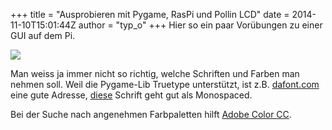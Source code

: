 +++
title = "Ausprobieren mit Pygame, RasPi und Pollin LCD"
date = 2014-11-10T15:01:44Z
author = "typ_o"
+++
Hier so ein paar Vorübungen zu einer GUI auf dem Pi.  
  
[![](https://flipdot.org/blog/uploads/pygame_mockup.serendipityThumb.jpg)](https://flipdot.org/blog/uploads/pygame_mockup.jpg)  
  
Man weiss ja immer nicht so richtig, welche Schriften und Farben man
nehmen soll. Weil die Pygame-Lib Truetype unterstützt, ist z.B.
[dafont.com](http://www.dafont.com/) eine gute Adresse,
[diese](http://www.dafont.com/white-rabbit.font) Schrift geht gut als
Monospaced.  
  
Bei der Suche nach angenehmen Farbpaletten hilft [Adobe Color
CC](https://color.adobe.com/de/explore/most-popular/?time=all).
